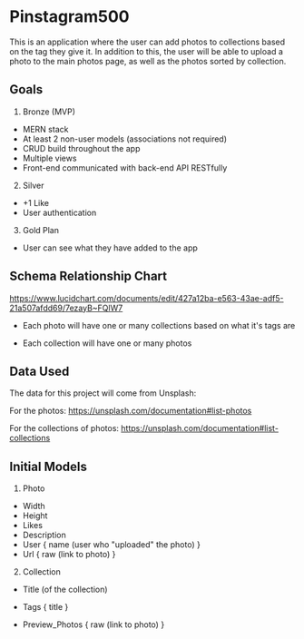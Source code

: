 # Pinstagram500

This is an application where the user can add photos to collections based on the tag they give it. In addition to this, the user will be able to upload a photo to the main photos page, as well as the photos sorted by collection.

## Goals

1. Bronze (MVP)

- MERN stack
- At least 2 non-user models (associations not required)
- CRUD build throughout the app
- Multiple views
- Front-end communicated with back-end API RESTfully

2. Silver

- +1 Like
- User authentication

3. Gold Plan

- User can see what they have added to the app

## Schema Relationship Chart

https://www.lucidchart.com/documents/edit/427a12ba-e563-43ae-adf5-21a507afdd69/7ezayB~FQlW7

- Each photo will have one or many collections based on what it's tags are

- Each collection will have one or many photos

## Data Used

The data for this project will come from Unsplash:

For the photos:
https://unsplash.com/documentation#list-photos

For the collections of photos:
https://unsplash.com/documentation#list-collections

## Initial Models

1. Photo

- Width
- Height
- Likes
- Description
- User {
  name (user who "uploaded" the photo)
  }
- Url {
  raw (link to photo)
  }

2. Collection

- Title (of the collection)
- Tags {
  title
  }

- Preview_Photos {
  raw (link to photo)
  }
